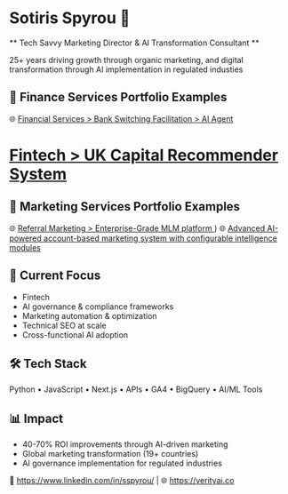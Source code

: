 

<!--
**sotirisspyrou-uk/sotirisspyrou-uk** is a ✨ _special_ ✨ repository because its `README.md` (this file) appears on your GitHub profile.

Here are some ideas to get you started:

- 🔭 I’m currently working on ...
- 🌱 I’m currently learning ...
- 👯 I’m looking to collaborate on ...
- 🤔 I’m looking for help with ...
- 💬 Ask me about ...
- 📫 How to reach me: ...
- 😄 Pronouns: ...
- ⚡ Fun fact: ...
-->
# Sotiris Spyrou 🚀
** Tech Savvy Marketing Director & AI Transformation Consultant **

25+ years driving growth through organic marketing, and digital transformation through AI implementation in regulated industies

## 🔧 Finance Services Portfolio Examples
 🌐 [Financial Services > Bank Switching Facilitation > AI Agent](https://github.com/sotirisspyrou-uk/financial-services-switching-cost-ai-agent)
# [Fintech >  UK Capital Recommender System](https://github.com/sotirisspyrou-uk/UK-Capital-Recommender-System)
## 🔧 Marketing Services Portfolio Examples
 🌐 [Referral Marketing > Enterprise-Grade MLM platform ](https://github.com/sotirisspyrou-uk/configurable-mlm-system)) 
  🌐 [Advanced AI-powered account-based marketing system with configurable intelligence modules](https://github.com/sotirisspyrou-uk/ABM-Account-Based-Marketing-System)
## 🔧 Current Focus
- Fintech
- AI governance & compliance frameworks
- Marketing automation & optimization
- Technical SEO at scale
- Cross-functional AI adoption

## 🛠️ Tech Stack
Python • JavaScript • Next.js • APIs • GA4 • BigQuery • AI/ML Tools

## 📊 Impact
- 40-70% ROI improvements through AI-driven marketing
- Global marketing transformation (19+ countries)
- AI governance implementation for regulated industries

📧 https://www.linkedin.com/in/sspyrou/ | 🌐 https://verityai.co
